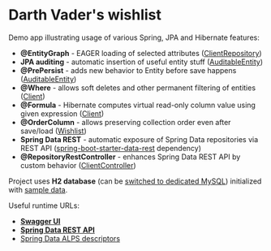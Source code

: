 # Darth Vader's wishlist

<p>Demo app illustrating usage of various Spring, JPA and Hibernate features:</p>

* **@EntityGraph** - EAGER loading of selected attributes ([ClientRepository](src/main/java/dk/cngroup/fetch/repository/ClientRepository.java))
* **JPA auditing** - automatic insertion of useful entity stuff ([AuditableEntity](src/main/java/dk/cngroup/fetch/entity/AuditableEntity.java))
* **@PrePersist** - adds new behavior to Entity before save happens ([AuditableEntity](src/main/java/dk/cngroup/fetch/entity/AuditableEntity.java))
* **@Where** - allows soft deletes and other permanent filtering of entities ([Client](src/main/java/dk/cngroup/fetch/entity/Client.java))
* **@Formula** - Hibernate computes virtual read-only column value using given expression ([Client](src/main/java/dk/cngroup/fetch/entity/Client.java))
* **@OrderColumn** - allows preserving collection order even after save/load ([Wishlist](src/main/java/dk/cngroup/fetch/entity/Wishlist.java))
* **Spring Data REST** - automatic exposure of Spring Data repositories via REST API ([spring-boot-starter-data-rest](build.gradle) dependency)
* **@RepositoryRestController** - enhances Spring Data REST API by custom behavior ([ClientController](src/main/java/dk/cngroup/fetch/controller/ClientController.java))

Project uses **H2 database** (can be [switched to dedicated MySQL](src/main/resources/application.properties)) initialized with [sample data](src/main/java/dk/cngroup/fetch/DatabaseInitializer.java).

Useful runtime URLs:
* **[Swagger UI](http://localhost:8080/openapi/swagger)**
* **[Spring Data REST API](http://localhost:8080)**
* [Spring Data ALPS descriptors](http://localhost:8080/profile)

